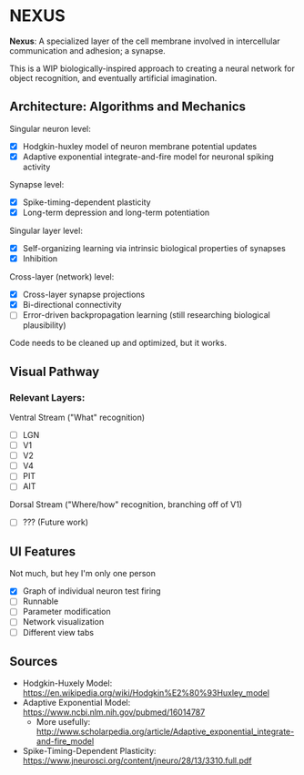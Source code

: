 # NEXUS

**Nexus**: A specialized layer of the cell membrane involved in intercellular communication and adhesion; a synapse.

This is a WIP biologically-inspired approach to creating a neural network for object recognition, and eventually artificial imagination.

## Architecture: Algorithms and Mechanics
Singular neuron level:

- [x] Hodgkin-huxley model of neuron membrane potential updates
- [x] Adaptive exponential integrate-and-fire model for neuronal spiking activity

Synapse level:

- [x] Spike-timing-dependent plasticity
- [x] Long-term depression and long-term potentiation

Singular layer level:
- [x] Self-organizing learning via intrinsic biological properties of synapses
- [x] Inhibition

Cross-layer (network) level:

- [x] Cross-layer synapse projections
- [x] Bi-directional connectivity
- [ ] Error-driven backpropagation learning (still researching biological plausibility)

Code needs to be cleaned up and optimized, but it works.

## Visual Pathway
### Relevant Layers:
Ventral Stream ("What" recognition)
- [ ] LGN
- [ ] V1
- [ ] V2
- [ ] V4
- [ ] PIT
- [ ] AIT

Dorsal Stream ("Where/how" recognition, branching off of V1)
- [ ] ??? (Future work)

## UI Features
Not much, but hey I'm only one person

- [x] Graph of individual neuron test firing
- [ ] Runnable
- [ ] Parameter modification
- [ ] Network visualization
- [ ] Different view tabs

## Sources
* Hodgkin-Huxely Model: https://en.wikipedia.org/wiki/Hodgkin%E2%80%93Huxley_model
* Adaptive Exponential Model: https://www.ncbi.nlm.nih.gov/pubmed/16014787 
  * More usefully: http://www.scholarpedia.org/article/Adaptive_exponential_integrate-and-fire_model
* Spike-Timing-Dependent Plasticity: https://www.jneurosci.org/content/jneuro/28/13/3310.full.pdf
